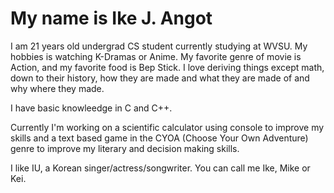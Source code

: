# My name is Ike J. Angot

I am 21 years old undergrad CS student currently studying at WVSU. My hobbies is watching K-Dramas or Anime. My favorite genre of movie is Action, and my favorite food is Bep Stick. I love deriving things except math, down to their history, how they are made and what they are made of and why where they made.

I have basic knowleedge in C and C++.

Currently I'm working on a scientific calculator using console to improve my skills and a text based game in the CYOA (Choose Your Own Adventure) genre to improve my literary and decision making skills.

I like IU, a Korean singer/actress/songwriter. You can call me Ike, Mike or Kei. 
